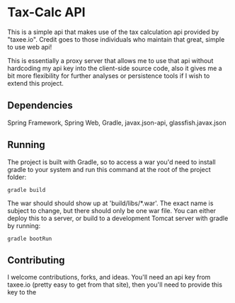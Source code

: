 # Tax-Calc API
This is a simple api that makes use of the tax calculation api provided by "taxee.io". Credit goes to those individuals who maintain that great, simple to use web api! 

This is essentially a proxy server that allows me to use that api without hardcoding my api key into the client-side source code, also it gives me a bit more flexibility for further analyses or persistence tools if I wish to extend this project.

## Dependencies

Spring Framework, Spring Web, Gradle, javax.json-api, glassfish.javax.json

## Running

The project is built with Gradle, so to access a war you'd need to install gradle to your system and run this command at the root of the project folder:

```
gradle build
```
The war should should show up at 'build/libs/*.war'. The exact name is subject to change, but there should only be one war file.
You can either deploy this to a server, or build to a development Tomcat server with gradle by running:
```
gradle bootRun
```

## Contributing
I welcome contributions, forks, and ideas. You'll need an api key from taxee.io (pretty easy to get from that site), then you'll need to provide this key to the 